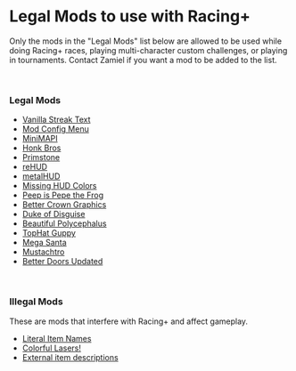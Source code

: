 # Legal Mods to use with Racing+

Only the mods in the "Legal Mods" list below are allowed to be used while doing Racing+ races, playing multi-character custom challenges, or playing in tournaments. Contact Zamiel if you want a mod to be added to the list.

<br />

### Legal Mods

* [Vanilla Streak Text](https://steamcommunity.com/sharedfiles/filedetails/?id=1714310911)
* [Mod Config Menu](https://steamcommunity.com/workshop/filedetails/?id=1603631350)
* [MiniMAPI](https://steamcommunity.com/sharedfiles/filedetails/?id=1978904635)
* [Honk Bros](https://steamcommunity.com/sharedfiles/filedetails/?id=850578581)
* [Primstone](https://steamcommunity.com/sharedfiles/filedetails/?id=940291141)
* [reHUD](https://steamcommunity.com/sharedfiles/filedetails/?id=1906405707)
* [metalHUD](https://steamcommunity.com/sharedfiles/filedetails/?id=1527667474)
* [Missing HUD Colors](https://steamcommunity.com/sharedfiles/filedetails/?id=835887303)
* [Peep is Pepe the Frog](https://steamcommunity.com/sharedfiles/filedetails/?id=895020746)
* [Better Crown Graphics](https://steamcommunity.com/sharedfiles/filedetails/?id=1890914336)
* [Duke of Disguise](https://steamcommunity.com/sharedfiles/filedetails/?id=848987962)
* [Beautiful Polycephalus](https://steamcommunity.com/sharedfiles/filedetails/?id=860452303)
* [TopHat Guppy](https://steamcommunity.com/sharedfiles/filedetails/?id=840206422)
* [Mega Santa](https://steamcommunity.com/sharedfiles/filedetails/?id=864860083)
* [Mustachtro](https://steamcommunity.com/sharedfiles/filedetails/?id=834910019)
* [Better Doors Updated](https://steamcommunity.com/sharedfiles/filedetails/?id=1439369140)

<br />

### Illegal Mods

These are mods that interfere with Racing+ and affect gameplay.

* [Literal Item Names](https://steamcommunity.com/sharedfiles/filedetails/?id=1397447846)
* [Colorful Lasers!](https://steamcommunity.com/sharedfiles/filedetails/?id=1479395410)
* [External item descriptions](https://steamcommunity.com/sharedfiles/filedetails/?id=836319872&searchtext=external)
